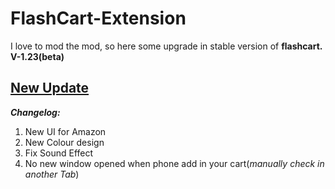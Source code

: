 # FlashCart-Extension
I love to mod the mod, so here some upgrade in stable version of **flashcart. V-1.23(beta)**

## [New Update](https://github.com/heykush/FlashCart-Extension/tags)

***Changelog:***
1. New UI for Amazon
2. New Colour design
3. Fix Sound Effect
4. No new window opened when phone add in your cart(*manually check in another Tab*)
